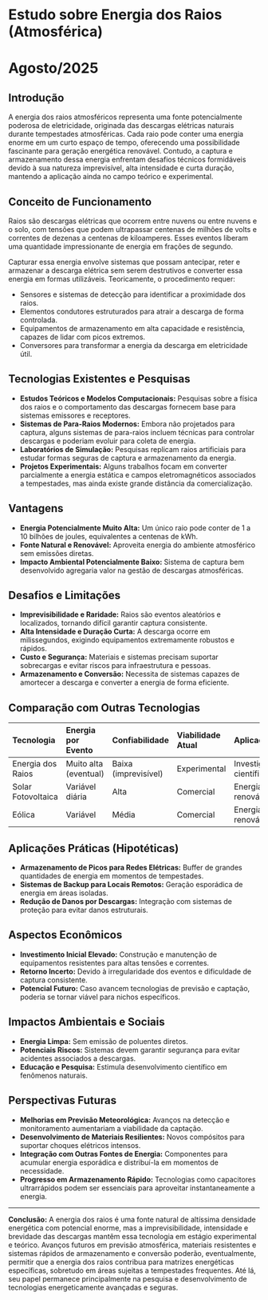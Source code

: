 # Estudo sobre Energia dos Raios (Atmosférica)
# Agosto/2025

## Introdução

A energia dos raios atmosféricos representa uma fonte potencialmente poderosa de eletricidade, originada das descargas elétricas naturais durante tempestades atmosféricas. Cada raio pode conter uma energia enorme em um curto espaço de tempo, oferecendo uma possibilidade fascinante para geração energética renovável. Contudo, a captura e armazenamento dessa energia enfrentam desafios técnicos formidáveis devido à sua natureza imprevisível, alta intensidade e curta duração, mantendo a aplicação ainda no campo teórico e experimental.

## Conceito de Funcionamento

Raios são descargas elétricas que ocorrem entre nuvens ou entre nuvens e o solo, com tensões que podem ultrapassar centenas de milhões de volts e correntes de dezenas a centenas de kiloamperes. Esses eventos liberam uma quantidade impressionante de energia em frações de segundo.

Capturar essa energia envolve sistemas que possam antecipar, reter e armazenar a descarga elétrica sem serem destrutivos e converter essa energia em formas utilizáveis. Teoricamente, o procedimento requer:

- Sensores e sistemas de detecção para identificar a proximidade dos raios.
- Elementos condutores estruturados para atrair a descarga de forma controlada.
- Equipamentos de armazenamento em alta capacidade e resistência, capazes de lidar com picos extremos.
- Conversores para transformar a energia da descarga em eletricidade útil.


## Tecnologias Existentes e Pesquisas

- **Estudos Teóricos e Modelos Computacionais:** Pesquisas sobre a física dos raios e o comportamento das descargas fornecem base para sistemas emissores e receptores.
- **Sistemas de Para-Raios Modernos:** Embora não projetados para captura, alguns sistemas de para-raios incluem técnicas para controlar descargas e poderiam evoluir para coleta de energia.
- **Laboratórios de Simulação:** Pesquisas replicam raios artificiais para estudar formas seguras de captura e armazenamento da energia.
- **Projetos Experimentais:** Alguns trabalhos focam em converter parcialmente a energia estática e campos eletromagnéticos associados a tempestades, mas ainda existe grande distância da comercialização.


## Vantagens

- **Energia Potencialmente Muito Alta:** Um único raio pode conter de 1 a 10 bilhões de joules, equivalentes a centenas de kWh.
- **Fonte Natural e Renovável:** Aproveita energia do ambiente atmosférico sem emissões diretas.
- **Impacto Ambiental Potencialmente Baixo:** Sistema de captura bem desenvolvido agregaria valor na gestão de descargas atmosféricas.


## Desafios e Limitações

- **Imprevisibilidade e Raridade:** Raios são eventos aleatórios e localizados, tornando difícil garantir captura consistente.
- **Alta Intensidade e Duração Curta:** A descarga ocorre em milissegundos, exigindo equipamentos extremamente robustos e rápidos.
- **Custo e Segurança:** Materiais e sistemas precisam suportar sobrecargas e evitar riscos para infraestrutura e pessoas.
- **Armazenamento e Conversão:** Necessita de sistemas capazes de amortecer a descarga e converter a energia de forma eficiente.


## Comparação com Outras Tecnologias

| Tecnologia | Energia por Evento | Confiabilidade | Viabilidade Atual | Aplicação |
| :-- | :-- | :-- | :-- | :-- |
| Energia dos Raios | Muito alta (eventual) | Baixa (imprevisível) | Experimental | Investigação científica |
| Solar Fotovoltaica | Variável diária | Alta | Comercial | Energia renovável |
| Eólica | Variável | Média | Comercial | Energia renovável |

## Aplicações Práticas (Hipotéticas)

- **Armazenamento de Picos para Redes Elétricas:** Buffer de grandes quantidades de energia em momentos de tempestades.
- **Sistemas de Backup para Locais Remotos:** Geração esporádica de energia em áreas isoladas.
- **Redução de Danos por Descargas:** Integração com sistemas de proteção para evitar danos estruturais.


## Aspectos Econômicos

- **Investimento Inicial Elevado:** Construção e manutenção de equipamentos resistentes para altas tensões e correntes.
- **Retorno Incerto:** Devido à irregularidade dos eventos e dificuldade de captura consistente.
- **Potencial Futuro:** Caso avancem tecnologias de previsão e captação, poderia se tornar viável para nichos específicos.


## Impactos Ambientais e Sociais

- **Energia Limpa:** Sem emissão de poluentes diretos.
- **Potenciais Riscos:** Sistemas devem garantir segurança para evitar acidentes associados a descargas.
- **Educação e Pesquisa:** Estimula desenvolvimento científico em fenômenos naturais.


## Perspectivas Futuras

- **Melhorias em Previsão Meteorológica:** Avanços na detecção e monitoramento aumentariam a viabilidade da captação.
- **Desenvolvimento de Materiais Resilientes:** Novos compósitos para suportar choques elétricos intensos.
- **Integração com Outras Fontes de Energia:** Componentes para acumular energia esporádica e distribuí-la em momentos de necessidade.
- **Progresso em Armazenamento Rápido:** Tecnologias como capacitores ultrarrápidos podem ser essenciais para aproveitar instantaneamente a energia.

***

**Conclusão:** A energia dos raios é uma fonte natural de altíssima densidade energética com potencial enorme, mas a imprevisibilidade, intensidade e brevidade das descargas mantêm essa tecnologia em estágio experimental e teórico. Avanços futuros em previsão atmosférica, materiais resistentes e sistemas rápidos de armazenamento e conversão poderão, eventualmente, permitir que a energia dos raios contribua para matrizes energéticas específicas, sobretudo em áreas sujeitas a tempestades frequentes. Até lá, seu papel permanece principalmente na pesquisa e desenvolvimento de tecnologias energeticamente avançadas e seguras.


